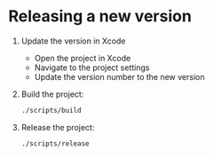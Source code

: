 # Releasing a new version

1. Update the version in Xcode

   - Open the project in Xcode
   - Navigate to the project settings
   - Update the version number to the new version

2. Build the project:

   ```sh
   ./scripts/build
   ```

3. Release the project:

   ```sh
   ./scripts/release
   ```
